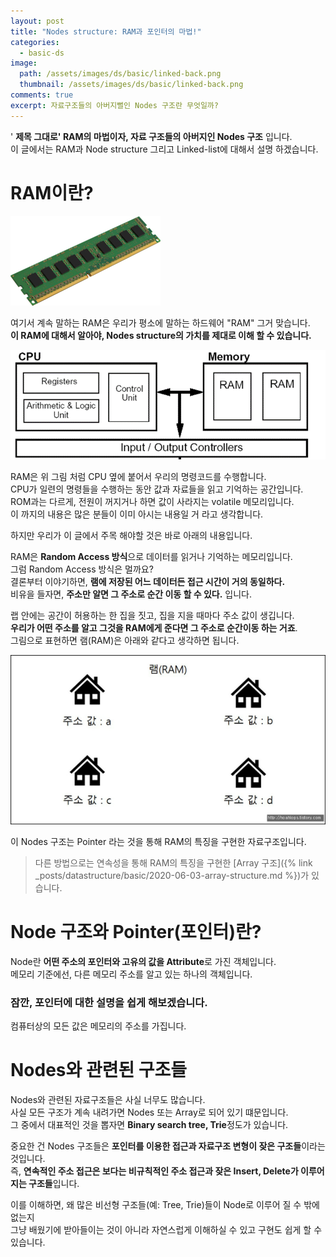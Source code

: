 ```yaml
---
layout: post
title: "Nodes structure: RAM과 포인터의 마법!"
categories:
  - basic-ds
image:
  path: /assets/images/ds/basic/linked-back.png
  thumbnail: /assets/images/ds/basic/linked-back.png
comments: true
excerpt: 자료구조들의 아버지뻘인 Nodes 구조란 무엇일까?
---
```

' **제목 그대로' RAM의 마법이자, 자료 구조들의 아버지인 Nodes 구조** 입니다.<br/>
이 글에서는 RAM과 Node structure 그리고 Linked-list에 대해서 설명 하겠습니다.<br/>

# RAM이란?
![image](/assets/images/ds/basic/ram.png)

여기서 계속 말하는 RAM은 우리가 평소에 말하는 하드웨어 "RAM" 그거 맞습니다.<br/>
**이 RAM에 대해서 알아야, Nodes structure의 가치를 제대로 이해 할 수 있습니다.**<br/>

![image](/assets/images/ds/basic/cpu-ram.png)

RAM은 위 그림 처럼 CPU 옆에 붙어서 우리의 명령코드를 수행합니다.<br/>
CPU가 일련의 명령들을 수행하는 동안 값과 자료들을 읽고 기억하는 공간입니다.<br/>
ROM과는 다르게, 전원이 꺼지거나 하면 값이 사라지는 volatile 메모리입니다.<br/>
이 까지의 내용은 많은 분들이 이미 아시는 내용일 거 라고 생각합니다.<br/>

하지만 우리가 이 글에서 주목 해야할 것은 바로 아래의 내용입니다.<br/>

RAM은 **Random Access 방식**으로 데이터를 읽거나 기억하는 메모리입니다.<br/>
그럼 Random Access 방식은 멀까요?<br/>
결론부터 이야기하면, **램에 저장된 어느 데이터든 접근 시간이 거의 동일하다.**<br/>
비유을 들자면, **주소만 알면 그 주소로 순간 이동 할 수 있다.** 입니다.<br/>

랩 안에는 공간이 허용하는 한 집을 짓고, 집을 지을 때마다 주소 값이 생깁니다.<br/>
**우리가 어떤 주소를 알고 그것을 RAM에게 준다면 그 주소로 순간이동 하는 거죠**.<br/>
그림으로 표현하면 램(RAM)은 아래와 같다고 생각하면 됩니다.

![image](/assets/images/ds/basic/Ram-address.png)

이 Nodes 구조는 Pointer 라는 것을 통해 RAM의 특징을 구현한 자료구조입니다.<br/>
>다른 방법으로는 연속성을 통해 RAM의 특징을 구현한 [Array 구조]({% link _posts/datastructure/basic/2020-06-03-array-structure.md %})가 있습니다.<br/>

# Node 구조와 Pointer(포인터)란?
Node란 **어떤 주소의 포인터와 고유의 값을 Attribute**로 가진 객체입니다.<br/>
메모리 기준에선, 다른 메모리 주소를 알고 있는 하나의 객체입니다.<br/>

### 잠깐, 포인터에 대한 설명을 쉽게 해보겠습니다.<br/>
컴퓨터상의 모든 값은 메모리의 주소를 가집니다.

# Nodes와 관련된 구조들
Nodes와 관련된 자료구조들은 사실 너무도 많습니다.<br/>
사실 모든 구조가 계속 내려가면 Nodes 또는 Array로 되어 있기 떄문입니다.<br/>
그 중에서 대표적인 것을 뽑자면 **Binary search tree, Trie**정도가 있습니다.<br/>

중요한 건 Nodes 구조들은 **포인터를 이용한 접근과 자료구조 변형이 잦은 구조들**이라는 것입니다.<br/>
즉, **연속적인 주소 접근은 보다는 비규칙적인 주소 접근과 잦은 Insert, Delete가 이루어 지는 구조들**입니다.

이를 이해하면, 왜 많은 비선형 구조들(예: Tree, Trie)들이 Node로 이루어 질 수 밖에 없는지<br/>
그냥 배웠기에 받아들이는 것이 아니라 자연스럽게 이해하실 수 있고 구현도 쉽게 할 수 있습니다.<br/>
